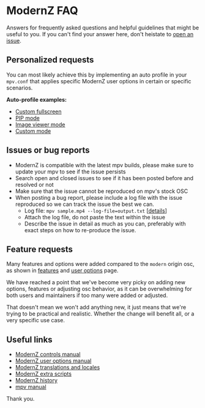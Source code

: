 # ModernZ FAQ
Answers for frequently asked questions and helpful guidelines that might be useful to you. If you can't find your answer here, don't heistate to [open an issue](https://github.com/Samillion/ModernZ/issues/new/choose).

## Personalized requests
You can most likely achieve this by implementing an auto profile in your `mpv.conf` that applies specific ModernZ user options in certain or specific scenarios.

**Auto-profile examples:**
- [Custom fullscreen](https://github.com/Samillion/ModernZ/issues/206#issuecomment-2470315786)
- [PIP mode](https://github.com/Samillion/ModernZ/issues/91#issuecomment-2442569584)
- [Image viewer mode](https://github.com/Samillion/ModernZ/blob/main/docs/IMAGE_VIEWER.md#recommended)
- [Custom mode](https://github.com/Samillion/ModernZ/blob/main/docs/USER_OPTS.md#auto-profile)

## Issues or bug reports
- ModernZ is compatible with the latest mpv builds, please make sure to update your mpv to see if the issue persists
- Search open and closed issues to see if it has been posted before and resolved or not
- Make sure that the issue cannot be reproduced on mpv's stock OSC
- When posting a bug report, please include a log file with the issue reproduced so we can track the issue the best we can.
  - Log file: `mpv sample.mp4 --log-file=output.txt` [[details](https://mpv.io/manual/master/#options-log-file)]
  - Attach the log file, do not paste the text within the issue
  - Describe the issue in detail as much as you can, preferably with exact steps on how to re-produce the issue.

## Feature requests
Many features and options were added compared to the `modern` origin osc, as shown in [features](/#features) and [user options](/docs/USER_OPTS.md) page.

We have reached a point that we've become very picky on adding new options, features or adjusting osc behavior, as it can be overwhelming for both users and maintainers if too many were added or adjusted.

That doesn't mean we won't add anything new, it just means that we're trying to be practical and realistic. Whether the change will benefit all, or a very specific use case.

## Useful links
- [ModernZ controls manual ](/docs/CONTROLS.md)
- [ModernZ user options manual](/docs/USER_OPTS.md) 
- [ModernZ translations and locales](/docs/TRANSLATIONS.md)
- [ModernZ extra scripts](/#extras)
- [ModernZ history](/#history)
- [mpv manual](https://mpv.io/manual/master/)

Thank you.
